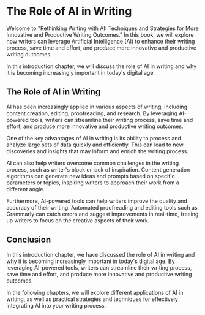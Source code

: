 The Role of AI in Writing
=======================================

Welcome to "Rethinking Writing with AI: Techniques and Strategies for More Innovative and Productive Writing Outcomes." In this book, we will explore how writers can leverage Artificial Intelligence (AI) to enhance their writing process, save time and effort, and produce more innovative and productive writing outcomes.

In this introduction chapter, we will discuss the role of AI in writing and why it is becoming increasingly important in today's digital age.

The Role of AI in Writing
-------------------------

AI has been increasingly applied in various aspects of writing, including content creation, editing, proofreading, and research. By leveraging AI-powered tools, writers can streamline their writing process, save time and effort, and produce more innovative and productive writing outcomes.

One of the key advantages of AI in writing is its ability to process and analyze large sets of data quickly and efficiently. This can lead to new discoveries and insights that may inform and enrich the writing process.

AI can also help writers overcome common challenges in the writing process, such as writer's block or lack of inspiration. Content generation algorithms can generate new ideas and prompts based on specific parameters or topics, inspiring writers to approach their work from a different angle.

Furthermore, AI-powered tools can help writers improve the quality and accuracy of their writing. Automated proofreading and editing tools such as Grammarly can catch errors and suggest improvements in real-time, freeing up writers to focus on the creative aspects of their work.

Conclusion
----------

In this introduction chapter, we have discussed the role of AI in writing and why it is becoming increasingly important in today's digital age. By leveraging AI-powered tools, writers can streamline their writing process, save time and effort, and produce more innovative and productive writing outcomes.

In the following chapters, we will explore different applications of AI in writing, as well as practical strategies and techniques for effectively integrating AI into your writing process.

